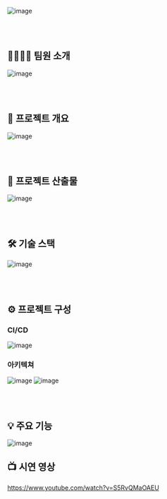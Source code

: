 ![image](https://github.com/user-attachments/assets/42a69bfd-13cb-4406-b7fe-a57207cb9653)


<br/>
<br/>
      
## :family_man_man_boy_boy: 팀원 소개

![image](https://github.com/user-attachments/assets/9a4ffb7c-6b0b-4aca-a73a-fa4dfc971bd5)


<br/>
<br/>
    
## :page_with_curl: 프로젝트 개요

![image](https://github.com/user-attachments/assets/2c388dc1-b80e-4402-96fe-f409a0a8b5cf) 


<br/>
<br/>


## :newspaper: 프로젝트 산출물

![image](https://github.com/user-attachments/assets/7514c154-5d13-4ddb-a7c6-a94ad23ba93a)

<br/>
<br/>

## :hammer_and_wrench: 기술 스택

![image](https://github.com/user-attachments/assets/77c1e009-9ef2-410b-9da5-42d40d3339ec)


<br/>
<br/>

## :gear: 프로젝트 구성

### CI/CD

![image](https://github.com/user-attachments/assets/7a1f9a9e-ba3e-4f08-8a2a-fb4a152c630e)

### 아키텍쳐

![image](https://github.com/user-attachments/assets/dd3f77a5-6d90-4e56-84cc-6ff992b5b24e)
![image](https://github.com/user-attachments/assets/cec5d342-67aa-4a0d-89ea-711f90b89ed2)


<br/>
<br/>
  
## :bulb: 주요 기능

![image](https://github.com/user-attachments/assets/2b63f5e1-33a0-4b7d-877d-83f4edf85184)



## :tv: 시연 영상

https://www.youtube.com/watch?v=S5RvQMaOAEU
